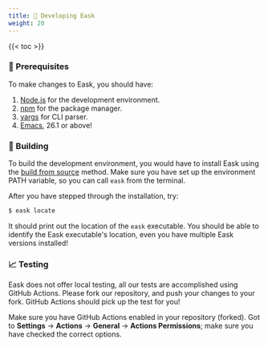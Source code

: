 ```yaml
---
title: 🔨 Developing Eask
weight: 20
---
```


{{< toc >}}

### 🚩 Prerequisites

To make changes to Eask, you should have:

1. [Node.js][] for the development environment.
2. [npm][] for the package manager.
3. [yargs][] for CLI parser.
4. [Emacs][], 26.1 or above!

### 📝 Building

To build the development environment, you would have to install Eask using
the [build from source](https://emacs-eask.github.io/Getting-Started/Install-Eask/#-build-from-source)
method. Make sure you have set up the environment PATH variable, so you can call
`eask` from the terminal.

After you have stepped through the installation, try:

```sh
$ eask locate
```

It should print out the location of the `eask` executable.
You should be able to identify the Eask executable's location,
even you have multiple Eask versions installed!

### 📈 Testing

Eask does not offer local testing, all our tests are accomplished using GitHub
Actions. Please fork our repository, and push your changes to your fork. GitHub
Actions should pick up the test for you!

Make sure you have GitHub Actions enabled in your repository (forked). Got to
**Settings** -> **Actions** -> **General** -> **Actions Permissions**; make sure
you have checked the correct options.


<!-- Links -->

[Node.js]: https://nodejs.org/en/
[npm]: https://www.npmjs.com/
[yargs]: https://github.com/yargs/yargs
[Emacs]: https://www.gnu.org/software/emacs/
